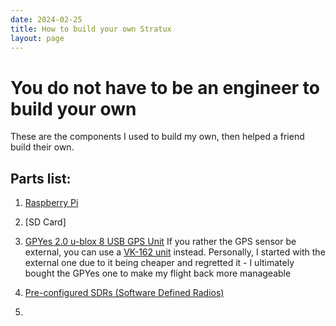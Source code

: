 ```yaml
---
date: 2024-02-25
title: How to build your own Stratux
layout: page
---
```


# You do not have to be an engineer to build your own

These are the components I used to build my own, then helped a friend build their own.

## Parts list:

1. [Raspberry Pi](https://vilros.com/collections/raspberry-pi-boards/products/raspberry-pi-4-model-b)  
2. [SD Card]
    
2. [GPYes 2.0 u-blox 8 USB GPS Unit](https://www.amazon.com/gp/product/B0716BK5NT)
  If you rather the GPS sensor be external, you can use a [VK-162 unit](https://www.amazon.com/Onyehn-Navigation-External-Receiver-Raspberry/dp/B07GJGSZB9) instead.
    Personally, I started with the external one due to it being cheaper and regretted it - I ultimately bought the GPYes one to make my flight back more manageable
3. [Pre-configured SDRs (Software Defined Radios)](https://www.amazon.com/gp/product/B076GWVNHS)
4. 